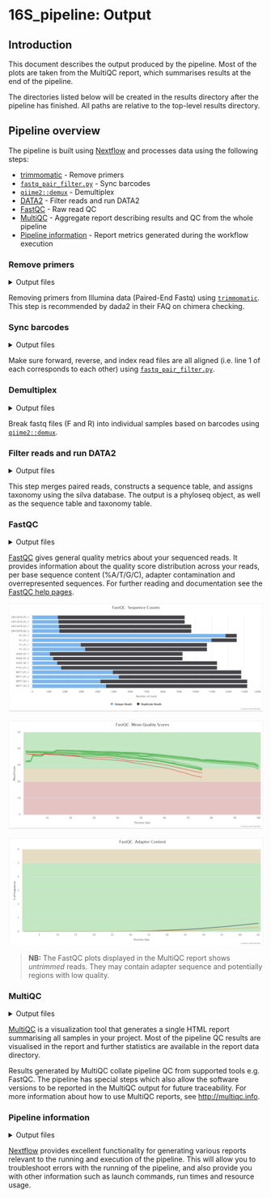 # 16S_pipeline: Output

## Introduction

This document describes the output produced by the pipeline. Most of the plots are taken from the MultiQC report, which summarises results at the end of the pipeline.

The directories listed below will be created in the results directory after the pipeline has finished. All paths are relative to the top-level results directory.

<!-- TODO nf-core: Write this documentation describing your workflow's output -->

## Pipeline overview

The pipeline is built using [Nextflow](https://www.nextflow.io/) and processes data using the following steps:

* [trimmomatic](#remove-primers) - Remove primers
* [`fastq_pair_filter.py`](#sync-barcodes) - Sync barcodes
* [`qiime2::demux`](#demultiplex) - Demultiplex
* [DATA2](#filter-reads-and-run-data2) - Filter reads and run DATA2
* [FastQC](#fastqc) - Raw read QC
* [MultiQC](#multiqc) - Aggregate report describing results and QC from the whole pipeline
* [Pipeline information](#pipeline-information) - Report metrics generated during the workflow execution

### Remove primers

<details markdown="1">
<summary>Output files</summary>

* `1_remove_primers/*.fastq.gz`: Zip archive containing primer removed fastq files.

</details>

Removing primers from Illumina data (Paired-End Fastq) using [`trimmomatic`](http://www.usadellab.org/cms/?page=trimmomatic).
This step is recommended by dada2 in their FAQ on chimera checking.

### Sync barcodes

<details markdown="1">
<summary>Output files</summary>

* `2_sync_barcodes/*.fastq.gz`: Zip archive containing proper paired fastq files.

</details>

Make sure forward, reverse, and index read files are all aligned (i.e. line 1 of each corresponds to each other) using [`fastq_pair_filter.py`](https://gist.github.com/588841/).

### Demultiplex

<details markdown="1">
<summary>Output files</summary>

* `3_demultiplex/demuxd_reads/*.fastq.gz`: Zip archive containing demultiplexed fastq files.
* `3_demultiplex/*.qza`: Qza archive containing qiime2 files.

</details>

Break fastq files (F and R) into individual samples based on barcodes using [`qiime2::demux`](https://docs.qiime2.org/2021.11/plugins/available/demux/).

### Filter reads and run DATA2

<details markdown="1">
<summary>Output files</summary>

* `4_filter/<SAMPLEID>/*.fastq.gz`: Zip archive containing filtered fastq files.
* `4_filter/*.png`: QC plots.
* `5_DADA2/*.rds`: R object from DATA2 for downstream analysis.
* `5_DADA2/*.png`: QC plots.
* `5_DADA2/*.csv`: QC stats from DATA2 for downstream analysis.
* `5_DADA2/*.txt`: DATA2 and phyloseq running logs.

</details>

This step merges paired reads, constructs a sequence table, and assigns taxonomy using the silva database. The output is a phyloseq object, as well as the sequence table and taxonomy table.

### FastQC

<details markdown="1">
<summary>Output files</summary>

* `fastqc/`
    * `*_fastqc.html`: FastQC report containing quality metrics.
    * `*_fastqc.zip`: Zip archive containing the FastQC report, tab-delimited data file and plot images.

</details>

[FastQC](http://www.bioinformatics.babraham.ac.uk/projects/fastqc/) gives general quality metrics about your sequenced reads. It provides information about the quality score distribution across your reads, per base sequence content (%A/T/G/C), adapter contamination and overrepresented sequences. For further reading and documentation see the [FastQC help pages](http://www.bioinformatics.babraham.ac.uk/projects/fastqc/Help/).

![MultiQC - FastQC sequence counts plot](images/mqc_fastqc_counts.png)

![MultiQC - FastQC mean quality scores plot](images/mqc_fastqc_quality.png)

![MultiQC - FastQC adapter content plot](images/mqc_fastqc_adapter.png)

> **NB:** The FastQC plots displayed in the MultiQC report shows _untrimmed_ reads. They may contain adapter sequence and potentially regions with low quality.

### MultiQC

<details markdown="1">
<summary>Output files</summary>

* `multiqc/`
    * `multiqc_report.html`: a standalone HTML file that can be viewed in your web browser.
    * `multiqc_data/`: directory containing parsed statistics from the different tools used in the pipeline.
    * `multiqc_plots/`: directory containing static images from the report in various formats.

</details>

[MultiQC](http://multiqc.info) is a visualization tool that generates a single HTML report summarising all samples in your project. Most of the pipeline QC results are visualised in the report and further statistics are available in the report data directory.

Results generated by MultiQC collate pipeline QC from supported tools e.g. FastQC. The pipeline has special steps which also allow the software versions to be reported in the MultiQC output for future traceability. For more information about how to use MultiQC reports, see <http://multiqc.info>.

### Pipeline information

<details markdown="1">
<summary>Output files</summary>

* `pipeline_info/`
    * Reports generated by Nextflow: `execution_report.html`, `execution_timeline.html`, `execution_trace.txt` and `pipeline_dag.dot`/`pipeline_dag.svg`.
    * Reports generated by the pipeline: `pipeline_report.html`, `pipeline_report.txt` and `software_versions.yml`. The `pipeline_report*` files will only be present if the `--email` / `--email_on_fail` parameter's are used when running the pipeline.
    * Reformatted samplesheet files used as input to the pipeline: `samplesheet.valid.csv`.

</details>

[Nextflow](https://www.nextflow.io/docs/latest/tracing.html) provides excellent functionality for generating various reports relevant to the running and execution of the pipeline. This will allow you to troubleshoot errors with the running of the pipeline, and also provide you with other information such as launch commands, run times and resource usage.
